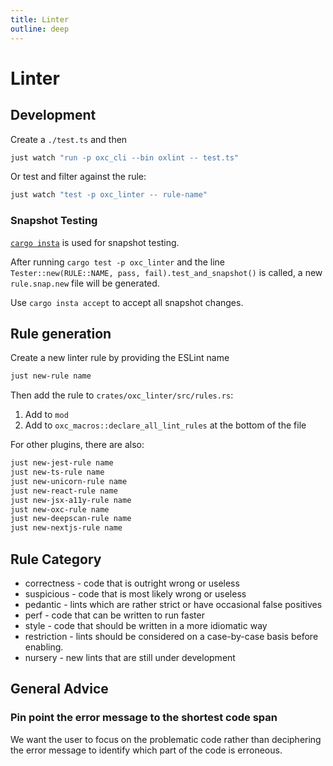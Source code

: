 ```yaml
---
title: Linter
outline: deep
---
```


# Linter

## Development

Create a `./test.ts` and then

```bash
just watch "run -p oxc_cli --bin oxlint -- test.ts"
```

Or test and filter against the rule:

```bash
just watch "test -p oxc_linter -- rule-name"
```

### Snapshot Testing

[`cargo insta`](https://insta.rs/docs) is used for snapshot testing.

After running `cargo test -p oxc_linter` and the line `Tester::new(RULE::NAME, pass, fail).test_and_snapshot()` is called, a new `rule.snap.new` file will be generated.

Use `cargo insta accept` to accept all snapshot changes.

## Rule generation

Create a new linter rule by providing the ESLint name

```bash
just new-rule name
```

Then add the rule to `crates/oxc_linter/src/rules.rs`:

1. Add to `mod`
2. Add to `oxc_macros::declare_all_lint_rules` at the bottom of the file

For other plugins, there are also:

```bash
just new-jest-rule name
just new-ts-rule name
just new-unicorn-rule name
just new-react-rule name
just new-jsx-a11y-rule name
just new-oxc-rule name
just new-deepscan-rule name
just new-nextjs-rule name
```

## Rule Category

- correctness - code that is outright wrong or useless
- suspicious - code that is most likely wrong or useless
- pedantic - lints which are rather strict or have occasional false positives
- perf - code that can be written to run faster
- style - code that should be written in a more idiomatic way
- restriction - lints should be considered on a case-by-case basis before enabling.
- nursery - new lints that are still under development

## General Advice

### Pin point the error message to the shortest code span

We want the user to focus on the problematic code rather than deciphering the error message to identify which part of the code is erroneous.
